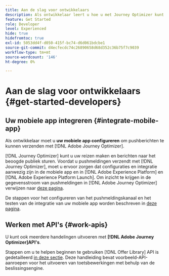 ```yaml
---
title: Aan de slag voor ontwikkelaars
description: Als ontwikkelaar leert u hoe u met Journey Optimizer kunt werken
feature: Get Started
role: Developer
level: Experienced
hide: true
hidefromtoc: true
exl-id: 5053dd4f-d050-415f-bc74-d6d061bdcbe1
source-git-commit: d4ecfecdc74c26890658d68d352c36b75f7c9039
workflow-type: tm+mt
source-wordcount: '146'
ht-degree: 0%

---
```


# Aan de slag voor ontwikkelaars {#get-started-developers}

## Uw mobiele app integreren {#integrate-mobile-app}

Als ontwikkelaar moet u **uw mobiele app configureren** om pushberichten te kunnen verzenden met [!DNL Adobe Journey Optimizer].

[!DNL Journey Optimizer] kunt u uw reizen maken en berichten naar het beoogde publiek sturen. Voordat u pushmeldingen verzendt met [!DNL Journey Optimizer], moet u ervoor zorgen dat configuraties en integratie aanwezig zijn in de mobiele app en in [!DNL Adobe Experience Platform] en [!DNL Adobe Experience Platform Launch]. Om inzicht te krijgen in de gegevensstroom van pushmeldingen in [!DNL Adobe Journey Optimizer] verwijzen naar [deze pagina](../../push/push-gs.md).

De stappen voor het configureren van het pushmeldingskanaal en het testen van de integratie van uw mobiele app worden beschreven in [deze pagina](../../push/push-configuration.md).

## Werken met API&#39;s {#work-apis}

U kunt ook meerdere handelingen uitvoeren met **[!DNL Adobe Journey Optimizer]API&#39;s**.

Stappen om u te helpen beginnen te gebruiken [!DNL Offer Library] API is gedetailleerd [in deze sectie](../../offers/api-reference/getting-started.md). Deze handleiding bevat voorbeeld-API-aanroepen voor het uitvoeren van toetsbewerkingen met behulp van de beslissingsengine.
